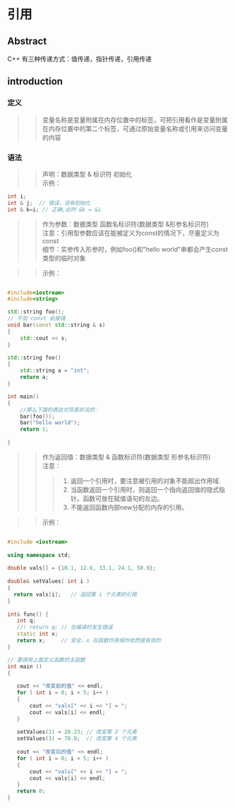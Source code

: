 # 引用  
## Abstract  
C++ 有三种传递方式：值传递，指针传递，引用传递    

## introduction  
### 定义  
>> 变量名称是变量附属在内存位置中的标签，可把引用看作是变量附属在内存位置中的第二个标签，可通过原始变量名称或引用来访问变量的内容  

### 语法  
>>  声明：数据类型 & 标识符 初始化  
>> 示例：  
```cpp  
int i;  
int & j;  // 错误，没有初始化  
int & k=i; // 正确,此时 &k = &i  
```

>> 作为参数：数据类型 函数名标识符(数据类型 &形参名标识符)    
>> 注意：引用型参数应该在能被定义为const的情况下，尽量定义为const  
>> 细节：实参传入形参时，例如foo()和"hello world"串都会产生const类型的临时对象

>> 示例： 
```cpp

#include<iostream>
#include<string>

std::string foo();
// 不加 const 会报错
void bar(const std::string & s)
{
	std::cout << s;
}

std::string foo()
{
	std::string a = "int";
	return a;
}

int main() 
{
	//那么下面的表达式将是非法的：
	bar(foo());
	bar("hello world");
	return 1;
		 
}

```

>> 作为返回值：数据类型 & 函数标识符(数据类型 形参名标识符)      
>> 注意：  
>>> 1. 返回一个引用时，要注意被引用的对象不能超出作用域.      
>>> 2. 当函数返回一个引用时，则返回一个指向返回值的隐式指针。函数可放在赋值语句的左边。    
>>> 3. 不能返回函数内部new分配的内存的引用。  

>> 示例： 
```cpp

#include <iostream>
 
using namespace std;
 
double vals[] = {10.1, 12.6, 33.1, 24.1, 50.0};
 
double& setValues( int i )
{
  return vals[i];   // 返回第 i 个元素的引用
}
 
int& func() {
   int q;
   //! return q; // 在编译时发生错误
   static int x;
   return x;     // 安全，x 在函数作用域外依然是有效的
}

// 要调用上面定义函数的主函数
int main ()
{
 
   cout << "改变前的值" << endl;
   for ( int i = 0; i < 5; i++ )
   {
       cout << "vals[" << i << "] = ";
       cout << vals[i] << endl;
   }
 
   setValues(1) = 20.23; // 改变第 2 个元素
   setValues(3) = 70.8;  // 改变第 4 个元素
 
   cout << "改变后的值" << endl;
   for ( int i = 0; i < 5; i++ )
   {
       cout << "vals[" << i << "] = ";
       cout << vals[i] << endl;
   }
   return 0;
}

```